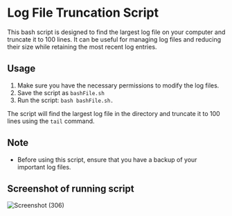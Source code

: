 # Log File Truncation Script

This bash script is designed to find the largest log file on your computer and truncate it to 100 lines. It can be useful for managing log files and reducing their size while retaining the most recent log entries.

## Usage

1. Make sure you have the necessary permissions to modify the log files.
2. Save the script as `bashFile.sh`
3. Run the script: `bash bashFile.sh.`

The script will find the largest log file in the  directory and truncate it to 100 lines using the `tail` command. 

## Note

- Before using this script, ensure that you have a backup of your important log files.


## Screenshot of running script 

![Screenshot (306)](https://github.com/SakibZa/BashFile/assets/91986957/e3de50f6-0cda-4b30-82da-342d718bfa00)


